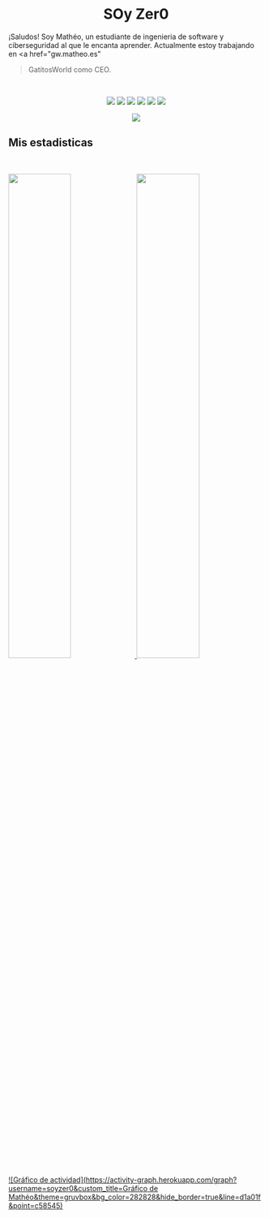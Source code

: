 <h1 align="center">
  <b>SOy Zer0</b>
</h1>

¡Saludos! Soy Mathéo, un estudiante de ingenieria de software y ciberseguridad al que le encanta aprender. Actualmente estoy trabajando en <a href="gw.matheo.es"
>GatitosWorld</a> como CEO.
<br>

<p>
<div align="center">
  <img src="https://img.shields.io/badge/-HTML-c58545?style=for-the-badge&logo=html5&logoColor=c58545&labelColor=282828">
  <img src="https://img.shields.io/badge/-CSS-d1a01f?style=for-the-badge&logo=css3&logoColor=d1a01f&labelColor=282828">
  <img src="https://img.shields.io/badge/-Python-98b982?style=for-the-badge&logo=python&logoColor=98b982&labelColor=282828">
  <img src="https://img.shields.io/badge/Twitch-9146FF?style=for-the-badge&logo=twitch&logoColor=282828">
  <img src="https://img.shields.io/badge/JavaScript-323330?style=for-the-badge&logo=javascript&logoColor=282828">
  <img src="https://img.shields.io/badge/TypeScript-007ACC?style=for-the-badge&logo=typescript&logoColor=282828">
</div>
</p>


<div align="center">
  <a href="https://open.spotify.com/user/ca6dam06tlic82mtspbksuu9w?si=ab86a439738f4064">
    <img src="https://readme-spotify-tingz.vercel.app/api/now-playing">
  </a>
</div>


## Mis estadisticas

<br/>
<p align="left">
  <a href="https://matheo.es/">
  <img width="49.5%" src="https://github-readme-stats.vercel.app/api?username=soyzer0&show_icons=true&theme=gruvbox&hide_border=true" />
    <img width="49.5%" src="https://github-readme-streak-stats.herokuapp.com/?user=soyzer0&theme=gruvbox&hide_border=true" />
  </a>
</p>
<br>

[![Gráfico de actividad](https://activity-graph.herokuapp.com/graph?username=soyzer0&custom_title=Gráfico de Mathéo&theme=gruvbox&bg_color=282828&hide_border=true&line=d1a01f&point=c58545)](https://matheo.es/)


<!-- CREDITS TO Abhigyan -->
